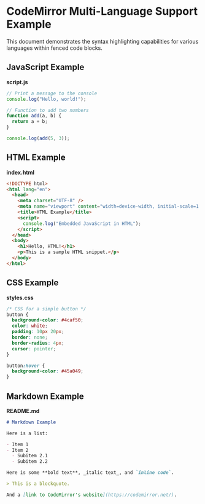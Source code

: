 # CodeMirror Multi-Language Support Example

This document demonstrates the syntax highlighting capabilities for various languages within fenced code blocks.

## JavaScript Example

**script.js**

```javascript
// Print a message to the console
console.log("Hello, world!");

// Function to add two numbers
function add(a, b) {
  return a + b;
}

console.log(add(5, 3));
```

## HTML Example

**index.html**

```html
<!DOCTYPE html>
<html lang="en">
  <head>
    <meta charset="UTF-8" />
    <meta name="viewport" content="width=device-width, initial-scale=1.0" />
    <title>HTML Example</title>
    <script>
      console.log("Embedded JavaScript in HTML");
    </script>
  </head>
  <body>
    <h1>Hello, HTML!</h1>
    <p>This is a sample HTML snippet.</p>
  </body>
</html>
```

## CSS Example

**styles.css**

```css
/* CSS for a simple button */
button {
  background-color: #4caf50;
  color: white;
  padding: 10px 20px;
  border: none;
  border-radius: 4px;
  cursor: pointer;
}

button:hover {
  background-color: #45a049;
}
```

## Markdown Example

**README.md**

```markdown
# Markdown Example

Here is a list:

- Item 1
- Item 2
  - Subitem 2.1
  - Subitem 2.2

Here is some **bold text**, _italic text_, and `inline code`.

> This is a blockquote.

And a [link to CodeMirror's website](https://codemirror.net/).
```
